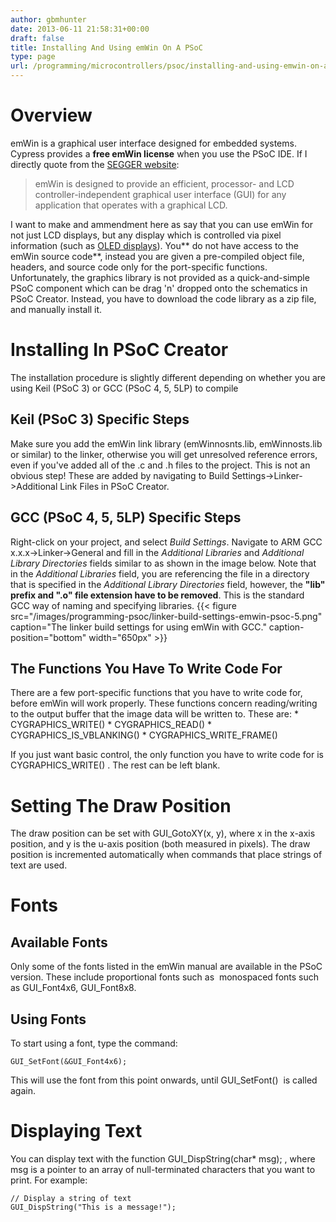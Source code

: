 ```yaml
---
author: gbmhunter
date: 2013-06-11 21:58:31+00:00
draft: false
title: Installing And Using emWin On A PSoC
type: page
url: /programming/microcontrollers/psoc/installing-and-using-emwin-on-a-psoc
---
```


# Overview

emWin is a graphical user interface designed for embedded systems. Cypress provides a **free emWin license** when you use the PSoC IDE. If I directly quote from the [SEGGER website](http://www.segger.com/emwin.html):

<blockquote>emWin is designed to provide an efficient, processor- and LCD controller-independent graphical user interface (GUI) for any application that operates with a graphical LCD.</blockquote>

I want to make and ammendment here as say that you can use emWin for not just LCD displays, but any display which is controlled via pixel information (such as [OLED displays](http://blog.mbedded.ninja/electronics/components/oled-screens)). You** do not have access to the emWin source code**, instead you are given a pre-compiled object file, headers, and source code only for the port-specific functions. Unfortunately, the graphics library is not provided as a quick-and-simple PSoC component which can be drag 'n' dropped onto the schematics in PSoC Creator. Instead, you have to download the code library as a zip file, and manually install it.

# Installing In PSoC Creator

The installation procedure is slightly different depending on whether you are using Keil (PSoC 3) or GCC (PSoC 4, 5, 5LP) to compile

## Keil (PSoC 3) Specific Steps

Make sure you add the emWin link library (emWinnosnts.lib, emWinnosts.lib or similar) to the linker, otherwise you will get unresolved reference errors, even if you've added all of the .c and .h files to the project. This is not an obvious step! These are added by navigating to Build Settings->Linker->Additional Link Files in PSoC Creator.

## GCC (PSoC 4, 5, 5LP) Specific Steps

Right-click on your project, and select _Build Settings_. Navigate to ARM GCC x.x.x->Linker->General and fill in the _Additional Libraries_ and _Additional Library Directories_ fields similar to as shown in the image below. Note that in the _Additional Libraries_ field, you are referencing the file in a directory that is specified in the _Additional Library Directories_ field, however, the **"lib" prefix and ".o" file extension have to be removed**. This is the standard GCC way of naming and specifying libraries. {{< figure src="/images/programming-psoc/linker-build-settings-emwin-psoc-5.png" caption="The linker build settings for using emWin with GCC." caption-position="bottom" width="650px" >}}

## The Functions You Have To Write Code For

There are a few port-specific functions that you have to write code for, before emWin will work properly. These functions concern reading/writing to the output buffer that the image data will be written to. These are:  * CYGRAPHICS_WRITE()  * CYGRAPHICS_READ()  * CYGRAPHICS_IS_VBLANKING()  * CYGRAPHICS_WRITE_FRAME()

If you just want basic control, the only function you have to write code for is CYGRAPHICS_WRITE() . The rest can be left blank.

# Setting The Draw Position

The draw position can be set with GUI_GotoXY(x, y), where x in the x-axis position, and y is the u-axis position (both measured in pixels). The draw position is incremented automatically when commands that place strings of text are used.

# Fonts

## Available Fonts

Only some of the fonts listed in the emWin manual are available in the PSoC version. These include proportional fonts such as  monospaced fonts such as GUI_Font4x6, GUI_Font8x8.

## Using Fonts

To start using a font, type the command:
    
    GUI_SetFont(&GUI_Font4x6);

This will use the font from this point onwards, until GUI_SetFont()  is called again.

# Displaying Text

You can display text with the function GUI_DispString(char* msg); , where msg is a pointer to an array of null-terminated characters that you want to print. For example:
    
    // Display a string of text
    GUI_DispString("This is a message!");

